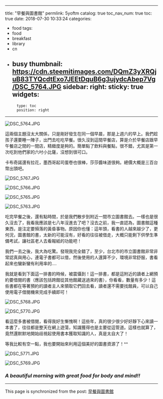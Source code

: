 
---
title: "早餐與圖書館"
permlink: 5yoftm
catalog: true
toc_nav_num: true
toc: true
date: 2018-07-30 10:33:24
categories:
- food
tags:
- food
- breakfast
- library
- cn
- busy
thumbnail: https://cdn.steemitimages.com/DQmZ3yXRQjuB83TYQcdtExo7JEEtDquB6g3ujydcAbep7Vg/DSC_5764.JPG
sidebar:
    right:
        sticky: true
widgets:
    -
        type: toc
        position: right
---


![DSC_5764.JPG](https://cdn.steemitimages.com/DQmZ3yXRQjuB83TYQcdtExo7JEEtDquB6g3ujydcAbep7Vg/DSC_5764.JPG)

這兩個主題沒太大關係，只是剛好發生在同一個早晨，那是上週六的早上。我們趁孩子還要睡一陣子，出門去吃吃早餐。很久沒到這間早餐店，算是介於早餐店跟早午餐店之間的一間店，精緻度是夠的。簡單點了飲料與餐點，很不錯，尤其是第一次吃到他們家的六吋小比薩，沒想到很可口。

卡布奇諾還有拉花，墨西哥起司蛋卷也很棒，莎莎醬味道很夠。總價大概是三百台幣出頭吧。

![DSC_5767.JPG](https://cdn.steemitimages.com/DQmWPu2VbUviEuQBzfmY3xV5XexQY8R2eAagREidLRydhd5/DSC_5767.JPG)

![DSC_5766.JPG](https://cdn.steemitimages.com/DQmc5zXJQTHcQKd8S9o3Sw5SxYGGbvaPYCt9Ft7KB3mguDC/DSC_5766.JPG)

![DSC_5765.JPG](https://cdn.steemitimages.com/DQmRAQTYz4E2xGeKLif9er2Ri4VthDS98q4obipgQMkH8Bh/DSC_5765.JPG)

![DSC_5763.JPG](https://cdn.steemitimages.com/DQmURmQQqZorJuJhj2vb2N2sJexQgefJnALFjTxvXnJZvyG/DSC_5763.JPG)

吃完早餐之後，還有點時間，於是我們散步到附近一間市立圖書館去。一樣也是很久沒去了，我看我應該是七八年沒進去了吧？沒去之前，我一直認為，圖書館這種東西，是注定要殞落的黃昏事物。原因你也懂：這年頭，看書的人越來越少了，更何況，圖書館的書，太新的可能沒有，好看的往往被借走，大概只能剩下供學生準備考試，讓社區老人去看報紙的功能吧！

我們一去之後，我大為吃驚。發現我完全錯了，至少，台北市的市立圖書館非常非常認真與用心，連電子書都可以借，然後使用的人還算不少，環境非常舒服，書看起來也蠻新蠻有利用率的.... 

我就是看到下面這一排書的時候，被震懾到！這一排書，都是這附近的讀者上網預約要借閱的書（應該包括跨館從其他館藏送過來的書），你看看，數量有多少！這些書都在等著預約的讀者主人來領取它們回去看，讀者還不需要找館員，可以自己使用電子借閱機來完成手續即可！

![DSC_5768.JPG](https://cdn.steemitimages.com/DQmS3YN4vBiaAbVdxi5y7WWe6wTpDF2iKJy92Y216gpAezi/DSC_5768.JPG)

![DSC_5770.JPG](https://cdn.steemitimages.com/DQmf5Mae4dPq3ZsW9gGdHaZkDaKoygaqPxcbqJu7sgeMjqf/DSC_5770.JPG)

看這麼多書被借閱，看得我好生慚愧啊！這些年，真的很少很少好好靜下心來讀一本書了，往往都是整天在網上遊蕩，知識獲得也是主要從這管道。這樣也就算了，竟然還默默地開始歧視起使用書本獲取知識的人，真是太自大了！

等我比較有空一點，我也要開始來利用這個美好的圖書資源了！^^

![DSC_5771.JPG](https://cdn.steemitimages.com/DQmX9kNcNHLs4gDQttL91pZcqpnFSsq5oTcUyxD4BuubU1c/DSC_5771.JPG)

![DSC_5769.JPG](https://cdn.steemitimages.com/DQmZZkrSnApoDkvUXAeoUoXqihykHfZYFSZm7BhhdmPZjML/DSC_5769.JPG)

### *A beautiful morning with great food for body and mind!!*

- - -

This page is synchronized from the post: [早餐與圖書館](https://steemit.com/@deanliu/5yoftm)
